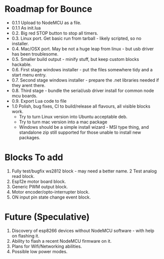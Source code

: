 # Roadmap for Bounce

* 0.1.1 Upload to NodeMCU as a file.
* 0.1.1 As init.lua
* 0.2. Big red STOP button to stop all timers.
* 0.3. Linux port. Get basic run from tarball - likely scripted, so no installer.
* 0.4. Mac/OSX port. May be not a huge leap from linux - but usb driver has been troublesome.
* 0.5. Smaller build output - minify stuff, but keep custom blocks hackable.
* 0.6. First stage windows installer - put the files somewhere tidy and a start menu entry.
* 0.7. Second stage windows installer - prepare the .net libraries needed if they arent there.
* 0.8. Third stage - bundle the serial/usb driver install for common node mcu boards.
* 0.9. Export Lua code to file
* 1.0 Polish, bug fixes, CI to build/release all flavours, all visible blocks work.  
  * Try to turn Linux version into Ubuntu acceptable deb.
  * Try to turn mac version into a mac package
  * Windows should be a simple install wizard - MSI type thing, and standalone zip still supported for those unable to install new packages.

# Blocks To add

1. Fully test/bugfix ws2812 block - may need a better name.
2 Test analog read block.
3. Esp12e motor board block.
4. Generic PWM output block.
5. Motor encoder/opto-interrupter block.
6. ON input pin state change event block.

# Future (Speculative)

1. Discovery of esp8266 devices without NodeMCU software - with help on flashing it.
2. Ability to flash a recent NodeMCU firmware on it.
3. Plans for Wifi/Networking abilities.
4. Possible low power modes.
